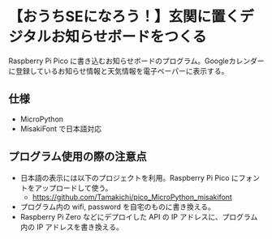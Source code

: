 # 【おうちSEになろう！】玄関に置くデジタルお知らせボードをつくる
Raspberry Pi Pico に書き込むお知らせボードのプログラム。Googleカレンダーに登録しているお知らせ情報と天気情報を電子ペーパーに表示する。

## 仕様
- MicroPython
- MisakiFont で日本語対応

## プログラム使用の際の注意点
  - 日本語の表示には以下のプロジェクトを利用。Raspberry Pi Pico にフォントをアップロードして使う。
    - https://github.com/Tamakichi/pico_MicroPython_misakifont
  - プログラム内の wifi, password を自宅のものに書き換える。
  - Raspberry Pi Zero などにデプロイした API の IP アドレスに、プログラム内の IP アドレスを書き換える。




